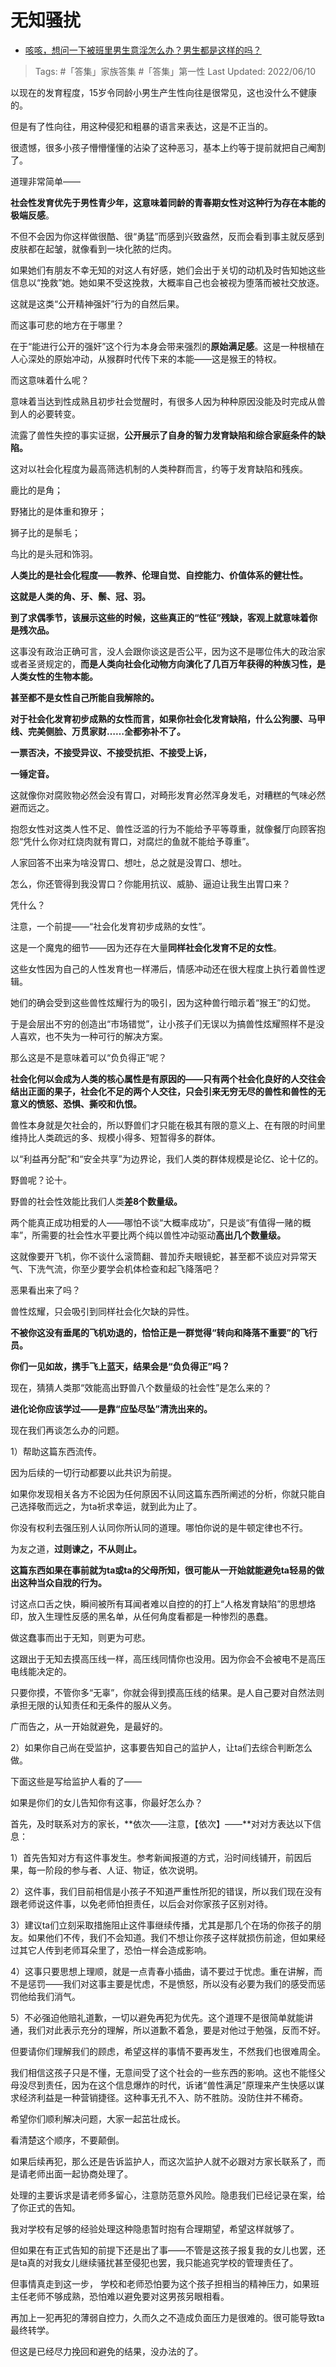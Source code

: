 # 无知骚扰

- [咳咳，想问一下被班里男生意淫怎么办？男生都是这样的吗？](https://www.zhihu.com/question/64331601/answer/2523268204)

>Tags: #「答集」家族答集  #「答集」第一性 
>Last Updated: 2022/06/10

以现在的发育程度，15岁令同龄小男生产生性向往是很常见，这也没什么不健康的。

但是有了性向往，用这种侵犯和粗暴的语言来表达，这是不正当的。

很遗憾，很多小孩子懵懵懂懂的沾染了这种恶习，基本上约等于提前就把自己阉割了。

道理非常简单——

**社会性发育优先于男性青少年，这意味着同龄的青春期女性对这种行为存在本能的极端反感**。

不但不会因为你这样做很酷、很“勇猛”而感到兴致盎然，反而会看到事主就反感到皮肤都在起皱，就像看到一块化脓的烂肉。

如果她们有朋友不幸无知的对这人有好感，她们会出于关切的动机及时告知她这些信息以“挽救”她。她如果不受这挽救，大概率自己也会被视为堕落而被社交放逐。

这就是这类“公开精神强奸”行为的自然后果。

  

而这事可悲的地方在于哪里？

在于“能进行公开的强奸”这个行为本身会带来强烈的**原始满足感**。这是一种根植在人心深处的原始冲动，从猴群时代传下来的本能——这是猴王的特权。

而这意味着什么呢？

意味着当达到性成熟且初步社会觉醒时，有很多人因为种种原因没能及时完成从兽到人的必要转变。

流露了兽性失控的事实证据，**公开展示了自身的智力发育缺陷和综合家庭条件的缺陷。**

这对以社会化程度为最高筛选机制的人类种群而言，约等于发育缺陷和残疾。

鹿比的是角；

野猪比的是体重和獠牙；

狮子比的是鬃毛；

鸟比的是头冠和饰羽。

**人类比的是社会化程度——教养、伦理自觉、自控能力、价值体系的健壮性。**

**这就是人类的角、牙、鬃、冠、羽。**

**到了求偶季节，该展示这些的时候，这些真正的“性征”残缺，客观上就意味着你是残次品。**

这事没有政治正确可言，没人会跟你谈这是否公平，因为这不是哪位伟大的政治家或者圣贤规定的，**而是人类向社会化动物方向演化了几百万年获得的种族习性，是人类女性的生物本能。**

**甚至都不是女性自己所能自我解除的。**

**对于社会化发育初步成熟的女性而言，如果你社会化发育缺陷，什么公狗腰、马甲线、完美侧脸、万贯家财……全都弥补不了。**

**一票否决，不接受异议、不接受抗拒、不接受上诉，**

**一锤定音。**

这就像你对腐败物必然会没有胃口，对畸形发育必然浑身发毛，对糟糕的气味必然避而远之。

抱怨女性对这类人性不足、兽性泛滥的行为不能给予平等尊重，就像餐厅向顾客抱怨“凭什么你对红烧肉就有胃口，对腐烂的鱼就不能给予尊重”。

人家回答不出来为啥没胃口、想吐，总之就是没胃口、想吐。

怎么，你还管得到我没胃口？你能用抗议、威胁、逼迫让我生出胃口来？

凭什么？

  

注意，一个前提——“社会化发育初步成熟的女性”。

这是一个魔鬼的细节——因为还存在大量**同样社会化发育不足的女性**。

这些女性因为自己的人性发育也一样滞后，情感冲动还在很大程度上执行着兽性逻辑。

她们的确会受到这些兽性炫耀行为的吸引，因为这种兽行暗示着“猴王”的幻觉。

于是会层出不穷的创造出“市场错觉”，让小孩子们无误以为搞兽性炫耀照样不是没人喜欢，也不失为一种可行的解决方案。

  

那么这是不是意味着可以“负负得正”呢？

**社会化何以会成为人类的核心属性是有原因的——只有两个社会化良好的人交往会结出正面的果子，社会化不足的两个人交往，只会引来无穷无尽的兽性和兽性的无意义的愤怒、恐惧、撕咬和仇恨。**

兽性本身就是欠社会的，所以野兽们才只能在极其有限的意义上、在有限的时间里维持比人类疏远的多、规模小得多、短暂得多的群体。

以“利益再分配”和“安全共享”为边界论，我们人类的群体规模是论亿、论十亿的。

野兽呢？论十。

野兽的社会性效能比我们人类**差8个数量级。**

两个能真正成功相爱的人——哪怕不谈“大概率成功”，只是谈“有值得一赌的概率”，所需要的社会性水平要比两个纯以兽性冲动驱动**高出几个数量级。**

这就像要开飞机，你不谈什么滚筒翻、普加乔夫眼镜蛇，甚至都不谈应对异常天气、下洗气流，你至少要学会机体检查和起飞降落吧？

恶果看出来了吗？

兽性炫耀，只会吸引到同样社会化欠缺的异性。

**不被你这没有垂尾的飞机劝退的，恰恰正是一群觉得“转向和降落不重要”的飞行员。**

**你们一见如故，携手飞上蓝天，结果会是“负负得正”吗？**

  

现在，猜猜人类那“效能高出野兽八个数量级的社会性”是怎么来的？

**进化论你应该学过——是靠“应坠尽坠”清洗出来的。**

  

  

现在我们再谈怎么办的问题。

1）帮助这篇东西流传。

因为后续的一切行动都要以此共识为前提。

如果你发现相关各方不论因为任何原因不认同这篇东西所阐述的分析，你就只能自己选择敬而远之，为ta祈求幸运，就到此为止了。

你没有权利去强压别人认同你所认同的道理。哪怕你说的是牛顿定律也不行。

为友之道，**过则谏之，不从则止。**

**这篇东西如果在事前就为ta或ta的父母所知，很可能从一开始就能避免ta轻易的做出这种当众自戕的行为。**

讨这点口舌之快，瞬间被所有耳闻者难以自控的的打上“人格发育缺陷”的思想烙印，放入生理性反感的黑名单，从任何角度看都是一种惨烈的愚蠢。

做这蠢事而出于无知，则更为可悲。

这跟出于无知去摸高压线一样，高压线同情你也没用。因为你会不会被电不是高压电线能决定的。

只要你摸，不管你多“无辜”，你就会得到摸高压线的结果。是人自己要对自然法则承担无限的认知责任和无条件的服从义务。

广而告之，从一开始就避免，是最好的。

  

2）如果你自己尚在受监护，这事要告知自己的监护人，让ta们去综合判断怎么做。

下面这些是写给监护人看的了——

如果是你们的女儿告知你有这事，你最好怎么办？

首先，及时联系对方的家长，**依次——注意，【依次】——**对对方表达以下信息：

1）首先告知对方有这件事发生。参考新闻报道的方式，沿时间线铺开，前因后果，每一阶段的参与者、人证、物证，依次说明。

2）这件事，我们目前相信是小孩子不知道严重性所犯的错误，所以我们现在没有跟老师说这件事，以免老师怕担责任，以后会对你家孩子区别对待。

3）建议ta们立刻采取措施阻止这件事继续传播，尤其是那几个在场的你孩子的朋友。如果他们不传，我们不会知道。我们不想让你孩子这样就损伤前途，但如果经过其它人传到老师耳朵里了，恐怕一样会造成影响。

4）这事只要思想上理顺，就是一点青春小插曲，请不要过于忧虑。重在讲解，而不是惩罚——我们对这事主要是忧虑，不是愤怒，所以没有必要为我们的感受而惩罚他给我们消气。

5）不必强迫他赔礼道歉，一切以避免再犯为优先。这个道理不是很简单就能讲通，我们对此表示充分的理解，所以道歉不着急，要是对他过于勉强，反而不好。

但要请你们理解我们的顾虑，希望这样的事情不要再发生，不然我们也很难周全。

我们相信这孩子只是不懂，无意间受了这个社会的一些东西的影响。这也不能怪父母没尽到责任，因为在这个信息爆炸的时代，诉诸“兽性满足”原理来产生快感以谋求经济利益是一种营销捷径。这种事无孔不入、防不胜防。没防住并不稀奇。

希望你们顺利解决问题，大家一起茁壮成长。

看清楚这个顺序，不要颠倒。

  

如果后续再犯，那么还是告诉监护人，而这次监护人就不必跟对方家长联系了，而是请老师出面一起协商处理了。

处理的主要诉求是请老师多留心，注意防范意外风险。隐患我们已经记录在案，给了你正式的告知。

我对学校有足够的经验处理这种隐患暂时抱有合理期望，希望这样就够了。

但如果在有正式告知的前提下还是出了事——不管是这孩子报复我的女儿也罢，还是ta真的对我女儿继续骚扰甚至侵犯也罢，我只能追究学校的管理责任了。

但事情真走到这一步， 学校和老师恐怕要为这个孩子担相当的精神压力，如果班主任老师不够成熟，恐怕难以避免要对这男孩另眼相看。

再加上一犯再犯的薄弱自控力，久而久之不造成负面压力是很难的。很可能导致ta最终转学。

但这是已经尽力挽回和避免的结果，没办法的了。
